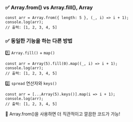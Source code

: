 ### ✅ Array.from() vs Array.fill(), Array

```
const arr = Array.from({ length: 5 }, (_, i) => i + 1);
console.log(arr);
// 출력: [1, 2, 3, 4, 5]
```

### ✅ 동일한 기능을 하는 다른 방법

1️⃣ `Array.fill()` + `map()`

```
const arr = Array(5).fill(0).map((_, i) => i + 1);
console.log(arr);
// 출력: [1, 2, 3, 4, 5]
```

2️⃣ `spread` 연산자와 `keys()`

```
const arr = [...Array(5).keys()].map(i => i + 1);
console.log(arr);
// 출력: [1, 2, 3, 4, 5]
```

🚀 Array.from()을 사용하면 더 직관적이고 깔끔한 코드가 가능!
